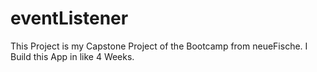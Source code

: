 # eventListener

This Project is my Capstone Project of the Bootcamp from neueFische.
I Build this App in like 4 Weeks.
